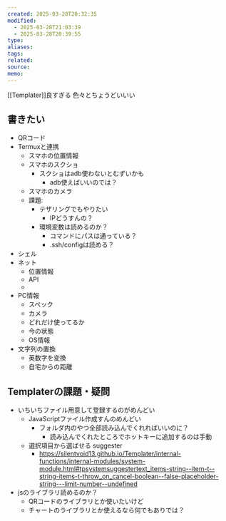 ```yaml
---
created: 2025-03-28T20:32:35
modified:
  - 2025-03-28T21:03:39
  - 2025-03-28T20:39:55
type: 
aliases: 
tags: 
related: 
source: 
memo: 
---
```


[[Templater]]良すぎる
色々とちょうどいいい

## 書きたい

- QRコード
- Termuxと連携
    - スマホの位置情報
    - スマホのスクショ
        - スクショはadb使わないとむずいかも
            - adb使えばいいのでは？
    - スマホのカメラ
    - 課題:
        - テザリングでもやりたい
            - IPどうすんの？
        - 環境変数は読めるのか？
            - コマンドにパスは通っている？
            - .ssh/configは読める？
- シェル
- ネット
    - 位置情報
    - API
    - 
- PC情報
    - スペック
    - カメラ
    - どれだけ使ってるか
    - 今の状態
    - OS情報
- 文字列の置換
    - 英数字を変換
    - 自宅からの距離

## Templaterの課題・疑問

- いちいちファイル用意して登録するのがめんどい
    - JavaScriptファイル作成すんのめんどい
        - フォルダ内のやつ全部読み込んでくれればいいのに？
            - 読み込んでくれたところでホットキーに追加するのは手動
    - 選択項目から選ばせる suggester
        - https://silentvoid13.github.io/Templater/internal-functions/internal-modules/system-module.html#tpsystemsuggestertext_items-string--item-t--string-items-t-throw_on_cancel-boolean--false-placeholder-string---limit-number--undefined
- jsのライブラリ読めるのか？
    - QRコードのライブラリとか使いたいけど
    - チャートのライブラリとか使えるなら何でもありでは？